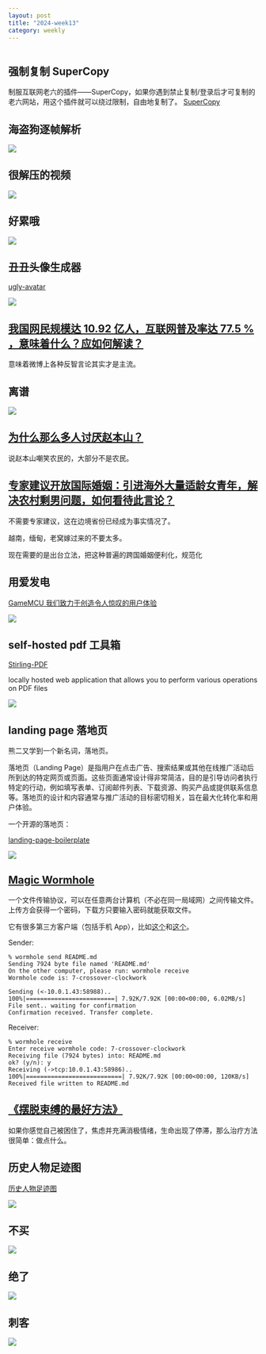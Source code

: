 ```yaml
---
layout: post
title: "2024-week13"
category: weekly
---
```


```toc
```

## 强制复制 SuperCopy

制服互联网老六的插件——SuperCopy，如果你遇到禁止复制/登录后才可复制的老六网站，用这个插件就可以绕过限制，自由地复制了。
[SuperCopy](https://enablecopy.com/)

## 海盗狗逐帧解析

![](/assets/image/weekly/2024-13/image-20240325141659958.png)

## 很解压的视频

![](/assets/image/weekly/2024-13/image-20240325141724101.png)

## 好累哦

![](/assets/image/weekly/2024-13/image-20240325141829394.png)

## 丑丑头像生成器

[ugly-avatar](https://txstc55.github.io/ugly-avatar/)


![](/assets/image/weekly/2024-13/image-20240326143033162.png)

## [我国网民规模达 10.92 亿人，互联网普及率达 77.5 % ，意味着什么？应如何解读？](https://www.zhihu.com/question/649645739/answer/3443505493)

意味着微博上各种反智言论其实才是主流。

## 离谱

![](/assets/image/weekly/2024-13/image-20240326210325789.png)

## [为什么那么多人讨厌赵本山？](https://www.zhihu.com/question/20729502/answer/34473856)

说赵本山嘲笑农民的，大部分不是农民。

## [专家建议开放国际婚姻：引进海外大量适龄女青年，解决农村剩男问题，如何看待此言论？](https://www.zhihu.com/question/650260861/answer/3444568224)

不需要专家建议，这在边境省份已经成为事实情况了。

越南，缅甸，老窝嫁过来的不要太多。

现在需要的是出台立法，把这种普遍的跨国婚姻便利化，规范化

## 用爱发电

[GameMCU 我们致力于创造令人惊叹的用户体验](https://gamemcu.com/su7/)

![](/assets/image/weekly/2024-13/image-20240328090357578.png)

## self-hosted pdf 工具箱

[Stirling-PDF](https://github.com/Stirling-Tools/Stirling-PDF)

locally hosted web application that allows you to perform various operations on PDF files

![](/assets/image/weekly/2024-13/image-20240328135532539.png)

## landing page 落地页

熊二又学到一个新名词，落地页。

落地页（Landing Page）是指用户在点击广告、搜索结果或其他在线推广活动后所到达的特定网页或页面。这些页面通常设计得非常简洁，目的是引导访问者执行特定的行动，例如填写表单、订阅邮件列表、下载资源、购买产品或提供联系信息等。落地页的设计和内容通常与推广活动的目标密切相关，旨在最大化转化率和用户体验。

一个开源的落地页：

[landing-page-boilerplate](https://github.com/weijunext/landing-page-boilerplate)

![](/assets/image/weekly/2024-13/image-20240329082406684.png)

## [Magic Wormhole](https://github.com/magic-wormhole/magic-wormhole)

一个文件传输协议，可以在任意两台计算机（不必在同一局域网）之间传输文件。上传方会获得一个密码，下载方只要输入密码就能获取文件。

它有很多第三方客户端（包括手机 App），比如[这个](https://github.com/LeastAuthority/destiny)和[这个](https://github.com/pavelsof/mobile-wormhole)。

Sender:
```
% wormhole send README.md
Sending 7924 byte file named 'README.md'
On the other computer, please run: wormhole receive
Wormhole code is: 7-crossover-clockwork

Sending (<-10.0.1.43:58988)..
100%|=========================| 7.92K/7.92K [00:00<00:00, 6.02MB/s]
File sent.. waiting for confirmation
Confirmation received. Transfer complete.
```

Receiver:
```
% wormhole receive
Enter receive wormhole code: 7-crossover-clockwork
Receiving file (7924 bytes) into: README.md
ok? (y/n): y
Receiving (->tcp:10.0.1.43:58986)..
100%|===========================| 7.92K/7.92K [00:00<00:00, 120KB/s]
Received file written to README.md
```

## [《摆脱束缚的最好方法》](https://ggnotes.com/the-best-way-to-get-unstuck)

如果你感觉自己被困住了，焦虑并充满消极情绪，生命出现了停滞，那么治疗方法很简单：做点什么。

## 历史人物足迹图

[历史人物足迹图](https://tools.buyixiao.xyz/historical-figure-query)

![](/assets/image/weekly/2024-13/image-20240329110122471.png)

## 不买

![](/assets/image/weekly/2024-13/image-20240329110143693.png)

## 绝了

![](/assets/image/weekly/2024-13/image-20240329110215407.png)

## 刺客

![](/assets/image/weekly/2024-13/image-20240329110256028.png)


